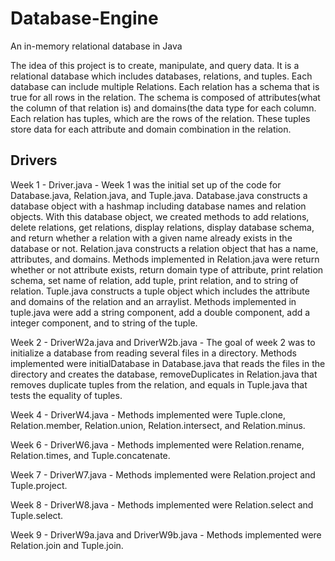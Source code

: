 # Database-Engine
An in-memory relational database in Java

The idea of this project is to create, manipulate, and query data. It is a relational database which includes databases, relations, and tuples. Each database can include multiple Relations. Each relation has a schema that is true for all rows in the relation. The schema is composed of attributes(what the column of that relation is) and domains(the data type for each column. Each relation has tuples, which are the rows of the relation. These tuples store data for each attribute and domain combination in the relation.

Drivers
-------
Week 1 - Driver.java - Week 1 was the initial set up of the code for Database.java, Relation.java, and Tuple.java. Database.java constructs a database object with a hashmap including database names and relation objects. With this database object, we created methods to add relations, delete relations, get relations, display relations, display database schema, and return whether a relation with a given name already exists in the database or not. Relation.java constructs a relation object that has a name, attributes, and domains. Methods implemented in Relation.java were return whether or not attribute exists, return domain type of attribute, print relation schema, set name of relation, add tuple, print relation, and to string of relation. Tuple.java constructs a tuple object which includes the attribute and domains of the relation and an arraylist. Methods implemented in tuple.java were add a string component, add a double component, add a integer component, and to string of the tuple.

Week 2 - DriverW2a.java and DriverW2b.java - The goal of week 2 was to initialize a database from reading several files in a directory. Methods implemented were initialDatabase in Database.java that reads the files in the directory and creates the database, removeDuplicates in Relation.java that removes duplicate tuples from the relation, and equals in Tuple.java that tests the equality of tuples.

Week 4 - DriverW4.java - Methods implemented were Tuple.clone, Relation.member, Relation.union, Relation.intersect, and Relation.minus.

Week 6 - DriverW6.java - Methods implemented were Relation.rename, Relation.times, and Tuple.concatenate.

Week 7 - DriverW7.java - Methods implemented were Relation.project and Tuple.project.

Week 8 - DriverW8.java -  Methods implemented were Relation.select and Tuple.select.

Week 9 - DriverW9a.java and DriverW9b.java - Methods implemented were Relation.join and Tuple.join.
